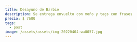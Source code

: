 ```yaml
---
title: Desayuno de Barbie
description: Se entrega envuelto con moño y tags con frases
precio: $ 7600
tags:
  - post
image: /assets/assets/img-20220404-wa0057.jpg
---
```

